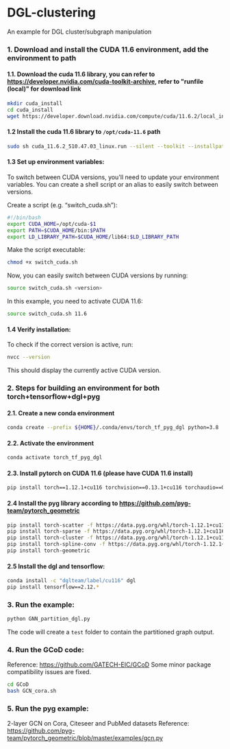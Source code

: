 # DGL-clustering
An example for DGL cluster/subgraph manipulation

### 1. Download and install the CUDA 11.6 environment, add the environment to path
#### 1.1. Download the cuda 11.6 library, you can refer to https://developer.nvidia.com/cuda-toolkit-archive, refer to "runfile (local)" for download link
```bash
mkdir cuda_install
cd cuda_install
wget https://developer.download.nvidia.com/compute/cuda/11.6.2/local_installers/cuda_11.6.2_510.47.03_linux.run
```

#### 1.2 Install the cuda 11.6 library to ```/opt/cuda-11.6``` path
```bash
sudo sh cuda_11.6.2_510.47.03_linux.run --silent --toolkit --installpath=/opt/cuda-11.6 --override
```

#### 1.3 Set up environment variables:
To switch between CUDA versions, you'll need to update your environment variables. You can create a shell script or an alias to easily switch between versions.

Create a script (e.g. “switch_cuda.sh”):
```bash
#!/bin/bash
export CUDA_HOME=/opt/cuda-$1
export PATH=$CUDA_HOME/bin:$PATH
export LD_LIBRARY_PATH=$CUDA_HOME/lib64:$LD_LIBRARY_PATH
```

Make the script executable:
```bash
chmod +x switch_cuda.sh
```

Now, you can easily switch between CUDA versions by running:
```bash
source switch_cuda.sh <version>
```

In this example, you need to activate CUDA 11.6:
```bash
source switch_cuda.sh 11.6
```

#### 1.4 Verify installation:
To check if the correct version is active, run:
```bash
nvcc --version
```
This should display the currently active CUDA version.

### 2. Steps for building an environment for both torch+tensorflow+dgl+pyg

#### 2.1. Create a new conda environment
```bash
conda create --prefix ${HOME}/.conda/envs/torch_tf_pyg_dgl python=3.8
```

#### 2.2. Activate the environment
```bash
conda activate torch_tf_pyg_dgl 
```

#### 2.3. Install pytorch on CUDA 11.6 (please have CUDA 11.6 install)
```bash
pip install torch==1.12.1+cu116 torchvision==0.13.1+cu116 torchaudio==0.12.1 --extra-index-url https://download.pytorch.org/whl/cu116
```

#### 2.4 Install the pyg library according to https://github.com/pyg-team/pytorch_geometric
```bash
pip install torch-scatter -f https://data.pyg.org/whl/torch-1.12.1+cu116.html 
pip install torch-sparse -f https://data.pyg.org/whl/torch-1.12.1+cu116.html 
pip install torch-cluster -f https://data.pyg.org/whl/torch-1.12.1+cu116.html
pip install torch-spline-conv -f https://data.pyg.org/whl/torch-1.12.1+cu116.html
pip install torch-geometric
```

#### 2.5 Install the dgl and tensorflow:
```bash
conda install -c "dglteam/label/cu116" dgl
pip install tensorflow==2.12.*
```

### 3. Run the example: 
```bash
python GNN_partition_dgl.py
```
The code will create a ```test``` folder to contain the partitioned graph output. 

### 4. Run the GCoD code: 
Reference: https://github.com/GATECH-EIC/GCoD
Some minor package compatibility issues are fixed. 
```bash
cd GCoD
bash GCN_cora.sh
```

### 5. Run the pyg example:
2-layer GCN on Cora, Citeseer and PubMed datasets
Reference: https://github.com/pyg-team/pytorch_geometric/blob/master/examples/gcn.py
